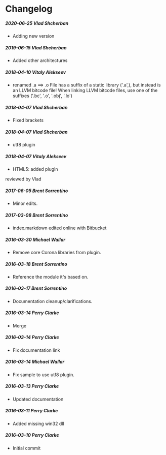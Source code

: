 # Changelog
##### 2020-06-25  Vlad Shcherban
 * Adding new version

##### 2019-06-15  Vlad Shcherban
 * Added other architectures

##### 2018-04-10  Vitaly Alekseev
 * renamed .a ==> .o
File has a suffix of a static library ('.a',), but instead is an LLVM bitcode file! When linking LLVM bitcode files, use one of the suffixes ('.bc', '.o', '.obj', '.lo')

##### 2018-04-07  Vlad Shcherban
 * Fixed brackets

##### 2018-04-07  Vlad Shcherban
 * utf8 plugin

##### 2018-04-07  Vitaly Alekseev
 * HTML5: added plugin

reviewed by Vlad

##### 2017-06-05  Brent Sorrentino
 * Minor edits.

##### 2017-03-08  Brent Sorrentino
 * index.markdown edited online with Bitbucket

##### 2016-03-30  Michael Wallar
 * Remove core Corona libraries from plugin.

##### 2016-03-18  Brent Sorrentino
 * Reference the module it's based on.

##### 2016-03-17  Brent Sorrentino
 * Documentation cleanup/clarifications.

##### 2016-03-14  Perry Clarke
 * Merge

##### 2016-03-14  Perry Clarke
 * Fix documentation link

##### 2016-03-14  Michael Wallar
 * Fix sample to use utf8 plugin.

##### 2016-03-13  Perry Clarke
 * Updated documentation

##### 2016-03-11  Perry Clarke
 * Added missing win32 dll

##### 2016-03-10  Perry Clarke
 * Initial commit

